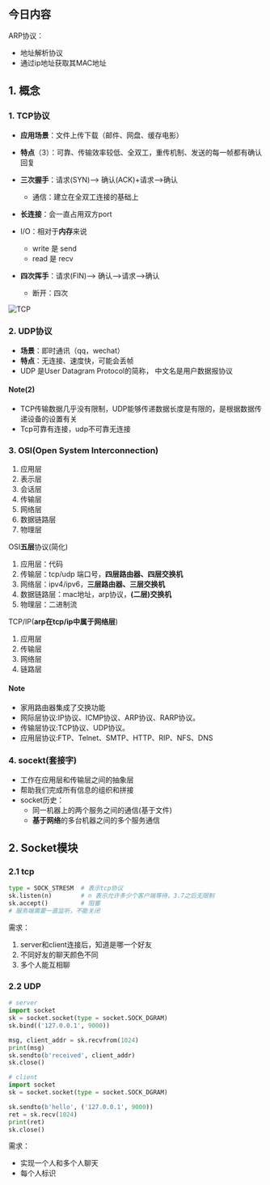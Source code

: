 ## 今日内容

ARP协议：

- 地址解析协议
- 通过ip地址获取其MAC地址

## 1. 概念

### 1. TCP协议

- **应用场景**：文件上传下载（邮件、网盘、缓存电影）

- **特点**（3）：可靠、传输效率较低、全双工，重传机制、发送的每一帧都有确认回复
- **三次握手**：请求(SYN)—> 确认(ACK)+请求—>确认
  - 通信：建立在全双工连接的基础上
- **长连接**：会一直占用双方port
- I/O：相对于**内存**来说
  - write 是 send
  - read 是 recv

- **四次挥手**：请求(FIN)—> 确认—>请求—>确认
  - 断开：四次

![TCP](/Users/henry/Documents/截图/Py截图/TCP.png)

### 2. UDP协议

- **场景**：即时通讯（qq，wechat）
- **特点**：无连接、速度快，可能会丢帧
- UDP 是User Datagram Protocol的简称， 中文名是用户数据报协议

#### Note(2)

- TCP传输数据几乎没有限制，UDP能够传递数据长度是有限的，是根据数据传递设备的设置有关
- Tcp可靠有连接，udp不可靠无连接

### 3. OSI(Open System Interconnection)

1. 应用层
2. 表示层
3. 会话层
4. 传输层
5. 网络层
6. 数据链路层
7. 物理层

OSI**五层**协议(简化)

1. 应用层：代码
2. 传输层：tcp/udp 端口号，**四层路由器、四层交换机**
3. 网络层：ipv4/ipv6，**三层路由器、三层交换机**
4. 数据链路层：mac地址，arp协议，**(二层)交换机**
5. 物理层：二进制流

TCP/IP(**arp在tcp/ip中属于网络层**)

1. 应用层
2. 传输层
3. 网络层
4. 链路层

#### Note

- 家用路由器集成了交换功能
- 网际层协议:IP协议、ICMP协议、ARP协议、RARP协议。 
- 传输层协议:TCP协议、UDP协议。 
- 应用层协议:FTP、Telnet、SMTP、HTTP、RIP、NFS、DNS

### 4. socekt(套接字)

- 工作在应用层和传输层之间的抽象层
- 帮助我们完成所有信息的组织和拼接
- socket历史：
  - 同一机器上的两个服务之间的通信(基于文件)
  - **基于网络**的多台机器之间的多个服务通信

## 2. Socket模块

### 2.1 tcp

```python
type = SOCK_STRESM  # 表示tcp协议
sk.listen(n)        # n 表示允许多少个客户端等待，3.7之后无限制
sk.accept()         # 阻塞
# 服务端需要一直监听，不能关闭
```

需求：

1. server和client连接后，知道是哪一个好友
2. 不同好友的聊天颜色不同
3. 多个人能互相聊

### 2.2 UDP

```python
# server
import socket
sk = socket.socket(type = socket.SOCK_DGRAM)
sk.bind(('127.0.0.1', 9000))

msg, client_addr = sk.recvfrom(1024)
print(msg)
sk.sendto(b'received', client_addr)
sk.close()

# client
import socket
sk = socket.socket(type = socket.SOCK_DGRAM)

sk.sendto(b'hello', ('127.0.0.1', 9000))
ret = sk.recv(1024)
print(ret)
sk.close()
```

需求：

- 实现一个人和多个人聊天
- 每个人标识